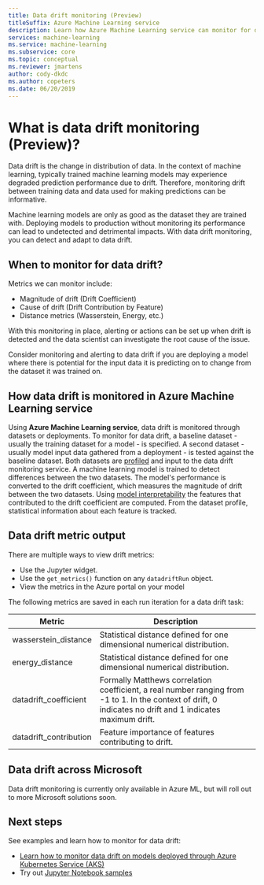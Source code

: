 ```yaml
---
title: Data drift monitoring (Preview)
titleSuffix: Azure Machine Learning service
description: Learn how Azure Machine Learning service can monitor for data drift.
services: machine-learning
ms.service: machine-learning
ms.subservice: core
ms.topic: conceptual
ms.reviewer: jmartens
author: cody-dkdc
ms.author: copeters
ms.date: 06/20/2019
---
```


# What is data drift monitoring (Preview)?

Data drift is the change in distribution of data. In the context of machine learning, typically trained machine learning models may experience degraded prediction performance due to drift. Therefore, monitoring drift between training data and data used for making predictions can be informative.

Machine learning models are only as good as the dataset they are trained with. Deploying models to production without monitoring its performance can lead to undetected and detrimental impacts. With data drift monitoring, you can detect and adapt to data drift. 

## When to monitor for data drift?

Metrics we can monitor include:

+ Magnitude of drift (Drift Coefficient)
+ Cause of drift (Drift Contribution by Feature)
+ Distance metrics (Wasserstein, Energy, etc.)

With this monitoring in place, alerting or actions can be set up when drift is detected and the data scientist can investigate the root cause of the issue. 

Consider monitoring and alerting to data drift if you are deploying a model where there is potential for the input data it is predicting on to change from the dataset it was trained on.

## How data drift is monitored in Azure Machine Learning service

Using **Azure Machine Learning service**, data drift is monitored through datasets or deployments. To monitor for data drift, a baseline dataset - usually the training dataset for a model - is specified. A second dataset - usually model input data gathered from a deployment - is tested against the baseline dataset. Both datasets are [profiled](how-to-create-dataset-snapshots.md) and input to the data drift monitoring service. A machine learning model is trained to detect differences between the two datasets. The model's performance is converted to the drift coefficient, which measures the magnitude of drift between the two datasets. Using [model interpretability](machine-learning-interpretability-explainability.md) the features that contributed to the drift coefficient are computed. From the dataset profile, statistical information about each feature is tracked. 

## Data drift metric output

There are multiple ways to view drift metrics:

* Use the Jupyter widget.
* Use the `get_metrics()` function on any `datadriftRun` object.
* View the metrics in the Azure portal on your model

The following metrics are saved in each run iteration for a data drift task:

|Metric|Description|
--|--|
wasserstein_distance|Statistical distance defined for one dimensional numerical distribution.|
energy_distance|Statistical distance defined for one dimensional numerical distribution.|
datadrift_coefficient|Formally Matthews correlation coefficient, a real number ranging from -1 to 1. In the context of drift, 0 indicates no drift and 1 indicates maximum drift.|
datadrift_contribution|Feature importance of features contributing to drift.|


## Data drift across Microsoft

Data drift monitoring is currently only available in Azure ML, but will roll out to more Microsoft solutions soon.

## Next steps

See examples and learn how to monitor for data drift:

+ [Learn how to monitor data drift on models deployed through Azure Kubernetes Service (AKS)](how-to-monitor-data-drift.md)
+ Try out [Jupyter Notebook samples](https://github.com/Azure/MachineLearningNotebooks/tree/master/how-to-use-azureml/data-drift/)